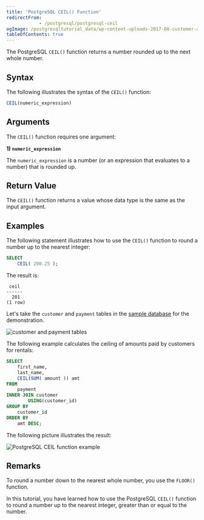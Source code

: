 ```yaml
---
title: 'PostgreSQL CEIL() Function'
redirectFrom: 
            - /postgresql/postgresql-ceil
ogImage: /postgresqltutorial_data/wp-content-uploads-2017-08-customer-and-payment-tables.png
tableOfContents: true
---
```


The PostgreSQL `CEIL()` function returns a number rounded up to the next whole number.

## Syntax

The following illustrates the syntax of the `CEIL()` function:

```sql
CEIL(numeric_expression)
```

## Arguments

The `CEIL()` function requires one argument:

**1) `numeric_expression`**

The `numeric_expression` is a number (or an expression that evaluates to a number) that is rounded up.

## Return Value

The `CEIL()` function returns a value whose data type is the same as the input argument.

## Examples

The following statement illustrates how to use the `CEIL()` function to round a number up to the nearest integer:

```sql
SELECT
    CEIL( 200.25 );
```

The result is:

```
 ceil
------
  201
(1 row)
```

Let's take the `customer` and `payment` tables in the [sample database](/postgresql/postgresql-getting-started/postgresql-sample-database) for the demonstration.

![customer and payment tables](/postgresqltutorial_data/wp-content-uploads-2017-08-customer-and-payment-tables.png)

The following example calculates the ceiling of amounts paid by customers for rentals:

```sql
SELECT
    first_name,
    last_name,
    CEIL(SUM( amount )) amt
FROM
    payment
INNER JOIN customer
        USING(customer_id)
GROUP BY
    customer_id
ORDER BY
    amt DESC;
```

The following picture illustrates the result:

![PostgreSQL CEIL function example](/postgresqltutorial_data/wp-content-uploads-2017-08-PostgreSQL-CEIL-function-example.png)

## Remarks

To round a number down to the nearest whole number, you use the `FLOOR()` function.

In this tutorial, you have learned how to use the PostgreSQL `CEIL()` function to round a number up to the nearest integer, greater than or equal to the number.

